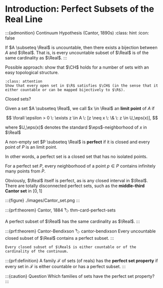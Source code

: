# Introduction: Perfect Subsets of the Real Line


:::{admonition} Continuum Hypothesis (Cantor, 1890s)
:class: hint
:icon: false

If $A \subseteq \Real$ is uncountable, then there exists a bijection between $A$ and $\Real$. That is, is every uncountable subset of $\Real$ is of the same cardinality as $\Real$.
:::

Possible approach: show that $\CH$ holds for a number of sets with an easy topological structure.

```{admonition} Exercise
:class: attention
Show that every open set in $\R$ satisfies $\CH$ (in the sense that it either countable or can be mapped bijectively to $\R$).
```


Closed sets? 

Given a set $A \subseteq \Real$, we call $x \in \Real$ an **limit point** of $A$ if

$$
\forall \epsilon > 0 \: \exists z \in A \: [z \neq x \: \& \: z \in U_\eps(x)],
$$

where $U_\eps(x)$ denotes the standard $\eps$-neighborhood of $x$ in $\Real$

A non-empty set $P \subseteq \Real$ is **perfect** if it is closed and every point of $P$ is an limit point.


In other words, a perfect set is a closed set that has no isolated points. 

For a perfect set $P$, every neighborhood of a point $p \in P$ contains infinitely many points from $P$.

Obviously, $\Real$ itself is perfect, as is any closed interval in $\Real$. There are totally disconnected perfect sets, such as the **middle-third Cantor set** in $[0,1]$

:::{figure} ./images/Cantor_set.png
:::



:::{prf:theorem} Cantor, 1884
:label: thm-card-perfect-sets

A perfect subset of $\Real$ has the same cardinality as $\Real$.
:::


:::{prf:theorem} Cantor-Bendixson
:label: cantor-bendixson
Every uncountable closed subset of $\Real$ contains a perfect subset.
:::

```{prf:corollary}
Every closed subset of $\Real$ is either countable or of the cardinality of the continuum.
```

:::{prf:definition}
A family $\mathcal{F}$ of sets (of reals) has the **perfect set property** if every set in $\mathcal{F}$ is either countable or has a perfect subset.
:::


:::{caution} Question
Which families of sets have the perfect set property?
:::
